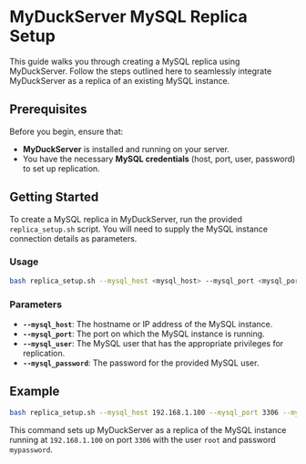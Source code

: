 # MyDuckServer MySQL Replica Setup

This guide walks you through creating a MySQL replica using MyDuckServer. Follow the steps outlined here to seamlessly integrate MyDuckServer as a replica of an existing MySQL instance.

## Prerequisites

Before you begin, ensure that:

- **MyDuckServer** is installed and running on your server.
- You have the necessary **MySQL credentials** (host, port, user, password) to set up replication.

## Getting Started

To create a MySQL replica in MyDuckServer, run the provided `replica_setup.sh` script. You will need to supply the MySQL instance connection details as parameters.

### Usage

```bash
bash replica_setup.sh --mysql_host <mysql_host> --mysql_port <mysql_port> --mysql_user <mysql_user> --mysql_password <mysql_password>
```

### Parameters

- **`--mysql_host`**: The hostname or IP address of the MySQL instance.
- **`--mysql_port`**: The port on which the MySQL instance is running.
- **`--mysql_user`**: The MySQL user that has the appropriate privileges for replication.
- **`--mysql_password`**: The password for the provided MySQL user.

## Example

```bash
bash replica_setup.sh --mysql_host 192.168.1.100 --mysql_port 3306 --mysql_user root --mysql_password mypassword
```

This command sets up MyDuckServer as a replica of the MySQL instance running at `192.168.1.100` on port `3306` with the user `root` and password `mypassword`.